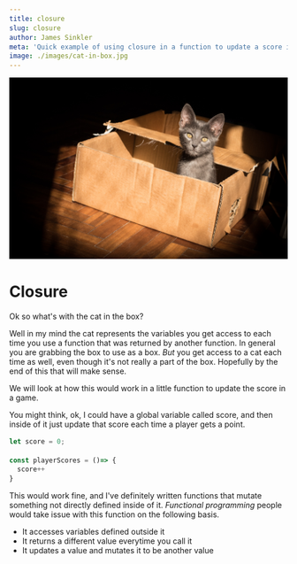 ```yaml
---
title: closure
slug: closure
author: James Sinkler
meta: 'Quick example of using closure in a function to update a score in a game'
image: ./images/cat-in-box.jpg
---
```


![cat in box contained](./images/cat-in-box.jpg)

# Closure

Ok so what's with the cat in the box?

Well in my mind the cat represents the variables you get access to each time you use a function that was returned by another function. In general you are grabbing the box to use as a box. <em> But </em> you get access to a cat each time as well, even though it's not really a part of the box. Hopefully by the end of this that will make sense.

We will look at how this would work in a little function to update the score in a game.

You might think, ok, I could have a global variable called score, and then inside of it just update that score each time a player gets a point.

```javascript
let score = 0;

const playerScores = ()=> {
  score++
}
```

This would work fine, and I've definitely written functions that mutate something not directly defined inside of it. <em>Functional programming</em> people would take issue with this function on the following basis.

- It accesses variables defined outside it
- It returns a different value everytime you call it
- It updates a value and mutates it to be another value



